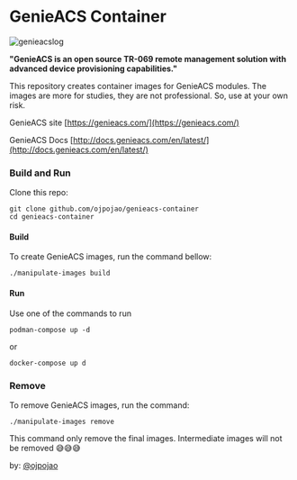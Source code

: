 # GenieACS Container
![genieacslog](https://genieacs.com/images/logo.svg)

**"GenieACS is an open source TR-069 remote management solution with advanced device provisioning capabilities."**

This repository creates container images for GenieACS modules. The images are more for studies, they are not professional. So, use at your own risk.

GenieACS site [https://genieacs.com/](https://genieacs.com/)

GenieACS Docs [http://docs.genieacs.com/en/latest/](http://docs.genieacs.com/en/latest/)

### Build and Run
Clone this repo:
```
git clone github.com/ojpojao/genieacs-container
cd genieacs-container
```

#### Build
To create GenieACS images, run the command bellow:
```
./manipulate-images build
```

#### Run
Use one of the commands to run
```
podman-compose up -d
```
or 
```
docker-compose up d
```

### Remove
To remove GenieACS images, run the command:
```
./manipulate-images remove
```
This command only remove the final images. Intermediate images will not be removed 😅😅😅


by: [@ojpojao](https://github.com/ojpojao)
